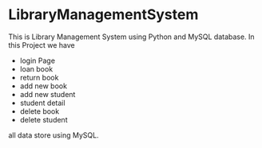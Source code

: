 # LibraryManagementSystem
This is Library Management System using Python and MySQL database.
In this Project we have 
- login Page
- loan book
- return book
- add new book
- add new student
- student detail
- delete book
- delete student

all data store using MySQL.
